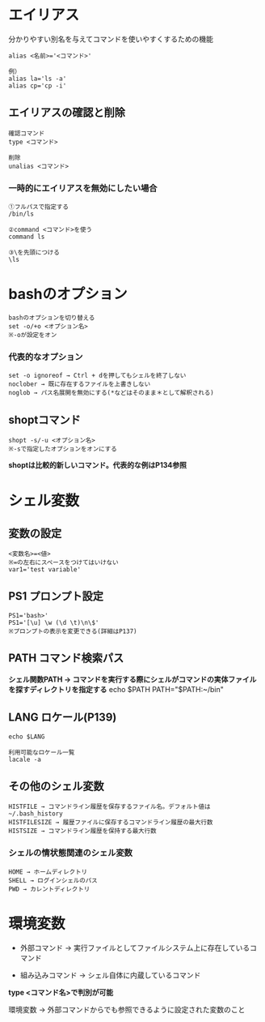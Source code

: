 # エイリアス
分かりやすい別名を与えてコマンドを使いやすくするための機能

    alias <名前>='<コマンド>'
    
    例）
    alias la='ls -a'
    alias cp='cp -i'

## エイリアスの確認と削除

    確認コマンド
    type <コマンド>
    
    削除
    unalias <コマンド>

### 一時的にエイリアスを無効にしたい場合
    ①フルパスで指定する
    /bin/ls
    
    ②command <コマンド>を使う
    command ls
    
    ③\を先頭につける
    \ls

# bashのオプション

    bashのオプションを切り替える
    set -o/+o <オプション名>
    ※-oが設定をオン

### 代表的なオプション
    set -o ignoreof → Ctrl + dを押してもシェルを終了しない
    noclober → 既に存在するファイルを上書きしない
    noglob → パス名展開を無効にする(*などはそのまま＊として解釈される)

## shoptコマンド

    shopt -s/-u <オプション名>
    ※-sで指定したオプションをオンにする

**shoptは比較的新しいコマンド。代表的な例はP134参照**

# シェル変数

## 変数の設定
    <変数名>=<値>
    ※=の左右にスペースをつけてはいけない
    var1='test variable'

## PS1 プロンプト設定
    PS1='bash>'
    PS1='[\u] \w (\d \t)\n\$'
    ※プロンプトの表示を変更できる(詳細はP137)

## PATH コマンド検索パス
**シェル関数PATH → コマンドを実行する際にシェルがコマンドの実体ファイルを探すディレクトリを指定する**
    echo $PATH
    PATH="$PATH:~/bin"

## LANG ロケール(P139)
    echo $LANG
    
    利用可能なロケール一覧
    lacale -a

## その他のシェル変数
    HISTFILE → コマンドライン履歴を保存するファイル名。デフォルト値は~/.bash_history
    HISTFILESIZE → 履歴ファイルに保存するコマンドライン履歴の最大行数
    HISTSIZE → コマンドライン履歴を保持する最大行数

### シェルの情状態関連のシェル変数
    HOME → ホームディレクトリ
    SHELL → ログインシェルのパス
    PWD → カレントディレクトリ

# 環境変数
- 外部コマンド → 実行ファイルとしてファイルシステム上に存在しているコマンド
  
- 組み込みコマンド → シェル自体に内蔵しているコマンド

**type <コマンド名>で判別が可能**

環境変数 → 外部コマンドからでも参照できるように設定された変数のこと
